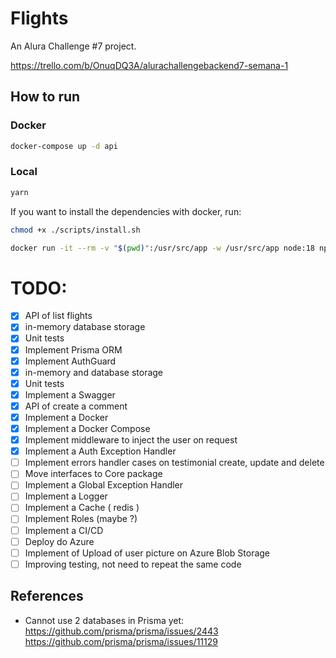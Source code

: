 # Flights

An Alura Challenge #7 project.

https://trello.com/b/OnuqDQ3A/alurachallengebackend7-semana-1

## How to run

### Docker

```bash
docker-compose up -d api
```

### Local

```bash
yarn
```

If you want to install the dependencies with docker, run:

```bash
chmod +x ./scripts/install.sh
```

```bash
docker run -it --rm -v "$(pwd)":/usr/src/app -w /usr/src/app node:18 npm install
```

# TODO:

- [x] API of list flights
- [x] in-memory database storage
- [x] Unit tests
- [x] Implement Prisma ORM
- [x] Implement AuthGuard
- [x] in-memory and database storage
- [x] Unit tests
- [x] Implement a Swagger
- [x] API of create a comment
- [x] Implement a Docker
- [x] Implement a Docker Compose
- [x] Implement middleware to inject the user on request
- [x] Implement a Auth Exception Handler
- [ ] Implement errors handler cases on testimonial create, update and delete
- [ ] Move interfaces to Core package
- [ ] Implement a Global Exception Handler
- [ ] Implement a Logger
- [ ] Implement a Cache ( redis )
- [ ] Implement Roles (maybe ?)
- [ ] Implement a CI/CD
- [ ] Deploy do Azure
- [ ] Implement of Upload of user picture on Azure Blob Storage
- [ ] Improving testing, not need to repeat the same code

## References

- Cannot use 2 databases in Prisma yet:
  https://github.com/prisma/prisma/issues/2443
  https://github.com/prisma/prisma/issues/11129

